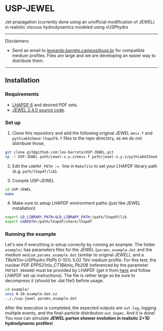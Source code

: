 # USP-JEWEL
Jet propagation (currently done using an unofficial modification of JEWEL) in realistic viscous hydrodynamics modeled using vUSPhydro

---

Disclaimers: 
- Send an email to leonardo.barreto.campos@usp.br for compatible medium profiles. Files are large and we are developing an easier way to distribute them.

---

## Installation 
### Requirements
- [LHAPDF 6](https://lhapdf.hepforge.org/install.html) and desired PDF sets.
- [JEWEL 2.4.0 source code](https://jewel.hepforge.org/downloads/).

### Set up
1. Clone this repository and add the following original JEWEL `meix.f` and `pythia6425mod-lhapdf6.f` files to the repo directory, as we do not distribute those,

```bash
git clone git@github.com:leo-barreto/USP-JEWEL.git
cp -t USP-JEWEL path/jewel-x.y.z/meix.f path/jewel-x.y.z/pythia6425mod-lhapdf6.f
```

2. Edit the `LHAPDF_PATH := ` line in `Makefile` to set your LHAPDF library path (e.g. `path/lhapdf/lib`).

3. Compile USP-JEWEL

```bash
cd USP-JEWEL
make
```

4. Make sure to setup LHAPDF environment paths (just like JEWEL installation)

```bash
export LD_LIBRARY_PATH=$LD_LIBRARY_PATH:/path/lhapdf/lib
export LHAPATH=/path/lhapdf/share/lhapdf
```

### Running the example
Let's see if everything is setup correctly by running an example. The folder `example/` has parameters files for the JEWEL (`params_example.dat` and the medium `medium_params_example.dat` (similar to original JEWEL), and a *TReNTov-USPhydro* PbPb 0-10% 5.02 TeV medium profile. For this test, the nuclear PDF *EPPS21nlo_CT18Anlo_Pb208* (referenced by the parameter `PDFSET 904400`) must be provided by LHAPDF (get it from [here](https://lhapdf.hepforge.org/pdfsets.html) and follow LHAPDF set up instructions). The file is rather large so be sure to decompress it (should be .dat file!) before usage. 

```bash
cd example/
unxz 0-10_example.dat.xz
.././usp-jewel params_example.dat
```

After the execution is completed, the expected outputs are `out.log`, logging multiple events, and the final-particle distribution `out.hepmc`. And it is done! You now can simulate **JEWEL parton shower evolution in realistic 2+1D hydrodynamic profiles**!
